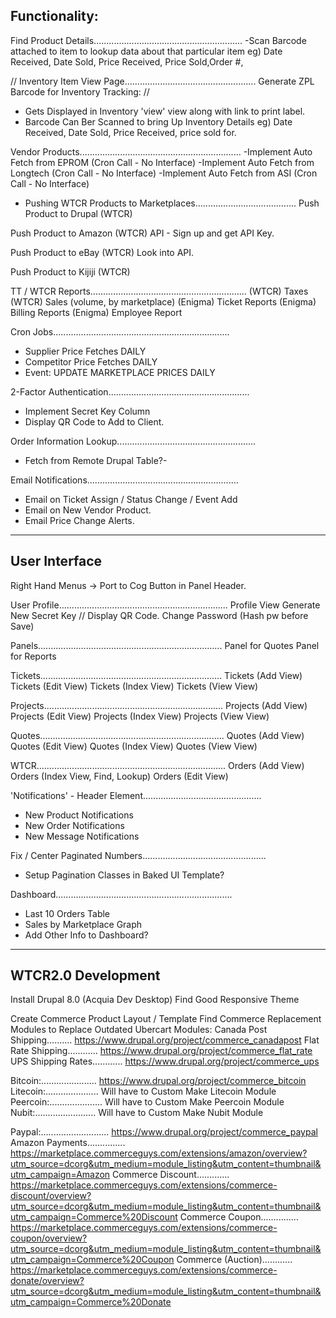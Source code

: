 Functionality:
-------------------------------------------------------------------------------    
Find Product Details...........................................................
-Scan Barcode attached to item to lookup data about that particular item
eg) Date Received, Date Sold, Price Received, Price Sold,Order #, 
       
// Inventory Item View Page....................................................
Generate ZPL Barcode for Inventory Tracking:
// 

- Gets Displayed in Inventory 'view' view along with link to print label.
- Barcode Can Ber Scanned to bring Up Inventory Details
eg) Date Received, Date Sold, Price Received, price sold for.

Vendor Products................................................................
-Implement Auto Fetch from EPROM		        (Cron Call - No Interface)
-Implement Auto Fetch from Longtech			    (Cron Call - No Interface)
-Implement Auto Fetch from ASI 				    (Cron Call - No Interface)
	
- Pushing WTCR Products to Marketplaces........................................
Push Product to Drupal (WTCR)

Push Product to Amazon (WTCR)
    API - Sign up and get API Key.

Push Product to eBay (WTCR)
    Look into API.

Push Product to Kijiji (WTCR)

TT / WTCR Reports..............................................................
(WTCR) Taxes
(WTCR) Sales (volume, by marketplace)
(Enigma) Ticket Reports
(Enigma) Billing Reports
(Enigma) Employee Report

Cron Jobs......................................................................
- Supplier Price Fetches                        DAILY
- Competitor Price Fetches                      DAILY
- Event: UPDATE MARKETPLACE PRICES              DAILY
        
2-Factor Authentication........................................................
- Implement Secret Key Column
- Display QR Code to Add to Client. 

Order Information Lookup.......................................................
- Fetch from Remote Drupal Table?- 

Email Notifications............................................................
- Email on Ticket Assign / Status Change / Event Add
- Email on New Vendor Product. 
- Email Price Change Alerts. 
        
       
-------------------------------------------------------------------------------
User Interface
-------------------------------------------------------------------------------
Right Hand Menus -> Port to Cog Button in Panel Header.

User Profile...................................................................
Profile View
Generate New Secret Key // Display QR Code.
Change Password (Hash pw before Save)

Panels.........................................................................
Panel for Quotes
Panel for Reports

Tickets........................................................................
Tickets (Add View)
Tickets (Edit View)
Tickets (Index View)
Tickets (View View)

Projects.......................................................................
Projects (Add View)
Projects (Edit View)
Projects (Index View)
Projects (View View)

Quotes.........................................................................
Quotes (Add View)
Quotes (Edit View)
Quotes (Index View)
Quotes (View View)

WTCR...........................................................................
Orders (Add View)
Orders (Index View, Find, Lookup)
Orders (Edit View)
    
'Notifications' - Header Element...............................................
- New Product Notifications
- New Order Notifications
- New Message Notifications
    
Fix / Center Paginated Numbers.................................................
- Setup Pagination Classes in Baked UI Template?

Dashboard......................................................................
- Last 10 Orders Table
- Sales by Marketplace Graph
- Add Other Info to Dashboard?
   
-------------------------------------------------------------------------------      
WTCR2.0 Development
-------------------------------------------------------------------------------
Install Drupal 8.0 (Acquia Dev Desktop)
Find Good Responsive Theme

Create Commerce Product Layout / Template
Find Commerce Replacement Modules to Replace Outdated Ubercart Modules:
Canada Post Shipping.......... 
https://www.drupal.org/project/commerce_canadapost
Flat Rate Shipping............ 
https://www.drupal.org/project/commerce_flat_rate
UPS Shipping Rates............ 
https://www.drupal.org/project/commerce_ups

Bitcoin:...................... 
https://www.drupal.org/project/commerce_bitcoin
Litecoin:..................... 
Will have to Custom Make Litecoin Module
Peercoin:..................... 
Will have to Custom Make Peercoin Module
Nubit:........................ 
Will have to Custom Make Nubit Module

Paypal:........................... 
https://www.drupal.org/project/commerce_paypal 
Amazon Payments............... 
https://marketplace.commerceguys.com/extensions/amazon/overview?utm_source=dcorg&utm_medium=module_listing&utm_content=thumbnail&utm_campaign=Amazon
Commerce Discount............. 
https://marketplace.commerceguys.com/extensions/commerce-discount/overview?utm_source=dcorg&utm_medium=module_listing&utm_content=thumbnail&utm_campaign=Commerce%20Discount
Commerce Coupon............... 
https://marketplace.commerceguys.com/extensions/commerce-coupon/overview?utm_source=dcorg&utm_medium=module_listing&utm_content=thumbnail&utm_campaign=Commerce%20Coupon
Commerce (Auction)............
https://marketplace.commerceguys.com/extensions/commerce-donate/overview?utm_source=dcorg&utm_medium=module_listing&utm_content=thumbnail&utm_campaign=Commerce%20Donate
